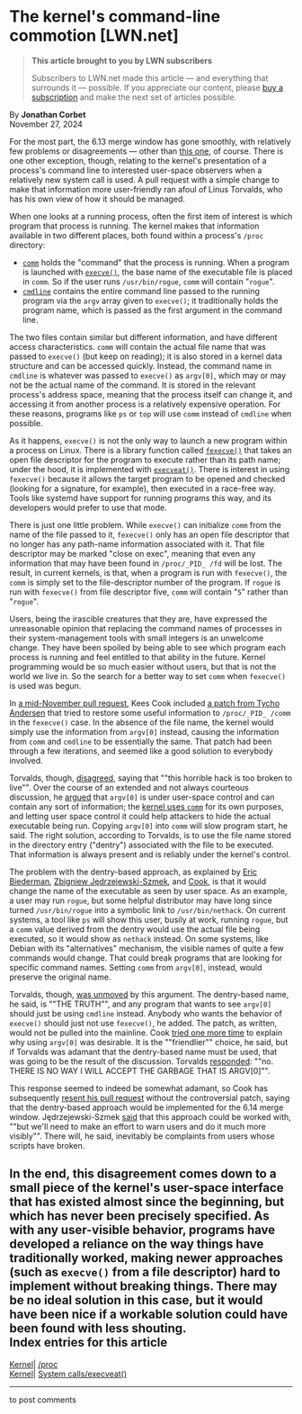 # The kernel's command-line commotion [LWN.net]

> **This article brought to you by LWN subscribers**
> 
> Subscribers to LWN.net made this article — and everything that surrounds it — possible. If you appreciate our content, please [buy a subscription](/Promo/nst-nag3/subscribe) and make the next set of articles possible. 

By **Jonathan Corbet**  
November 27, 2024 

For the most part, the 6.13 merge window has gone smoothly, with relatively few problems or disagreements — other than [this one](/Articles/999197/), of course. There is one other exception, though, relating to the kernel's presentation of a process's command line to interested user-space observers when a relatively new system call is used. A pull request with a simple change to make that information more user-friendly ran afoul of Linus Torvalds, who has his own view of how it should be managed. 

When one looks at a running process, often the first item of interest is which program that process is running. The kernel makes that information available in two different places, both found within a process's `/proc` directory: 

  * [`comm`](https://man7.org/linux/man-pages/man5/proc_pid_comm.5.html) holds the "command" that the process is running. When a program is launched with [`execve()`](https://man7.org/linux/man-pages/man2/execve.2.html), the base name of the executable file is placed in `comm`. So if the user runs `/usr/bin/rogue`, `comm` will contain "`rogue`". 
  * [`cmdline`](https://man7.org/linux/man-pages/man5/proc_pid_cmdline.5.html) contains the entire command line passed to the running program via the `argv` array given to `execve()`; it traditionally holds the program name, which is passed as the first argument in the command line. 



The two files contain similar but different information, and have different access characteristics. `comm` will contain the actual file name that was passed to `execve()` (but keep on reading); it is also stored in a kernel data structure and can be accessed quickly. Instead, the command name in `cmdline` is whatever was passed to `execve()` as `argv[0]`, which may or may not be the actual name of the command. It is stored in the relevant process's address space, meaning that the process itself can change it, and accessing it from another process is a relatively expensive operation. For these reasons, programs like `ps` or `top` will use `comm` instead of `cmdline` when possible. 

As it happens, `execve()` is not the only way to launch a new program within a process on Linux. There is a library function called [`fexecve()`](https://man7.org/linux/man-pages/man3/fexecve.3.html) that takes an open file descriptor for the program to execute rather than its path name; under the hood, it is implemented with [`execveat()`](https://man7.org/linux/man-pages/man2/execveat.2.html). There is interest in using `fexecve()` because it allows the target program to be opened and checked (looking for a signature, for example), then executed in a race-free way. Tools like systemd have support for running programs this way, and its developers would prefer to use that mode. 

There is just one little problem. While `execve()` can initialize `comm` from the name of the file passed to it, `fexecve()` only has an open file descriptor that no longer has any path-name information associated with it. That file descriptor may be marked "close on exec", meaning that even any information that may have been found in `/proc/_PID_ /fd` will be lost. The result, in current kernels, is that, when a program is run with `fexecve()`, the `comm` is simply set to the file-descriptor number of the program. If `rogue` is run with `fexecve()` from file descriptor five, `comm` will contain "`5`" rather than "`rogue`". 

Users, being the irascible creatures that they are, have expressed the unreasonable opinion that replacing the command names of processes in their system-management tools with small integers is an unwelcome change. They have been spoiled by being able to see which program each process is running and feel entitled to that ability in the future. Kernel programming would be so much easier without users, but that is not the world we live in. So the search for a better way to set `comm` when `fexecve()` is used was begun. 

In [a mid-November pull request](/ml/all/202411190900.FE40FA5@keescook), Kees Cook included [a patch from Tycho Andersen](/ml/all/20241030203732.248767-1-tycho@tycho.pizza/) that tried to restore some useful information to `/proc/_PID_ /comm` in the `fexecve()` case. In the absence of the file name, the kernel would simply use the information from `argv[0]` instead, causing the information from `comm` and `cmdline` to be essentially the same. That patch had been through a few iterations, and seemed like a good solution to everybody involved. 

Torvalds, though, [disagreed](/ml/all/CAHk-=wgB1L75+C89AU62n4jBEiwKs=e4dvBDOoLQ13rUwJLFXQ@mail.gmail.com), saying that ""this horrible hack is too broken to live"". Over the course of an extended and not always courteous discussion, he [argued](/ml/all/CAHk-=wiJZDxO+Wgmg8f=Cio9AgmJ85V7do4kxroKejHNsS80hQ@mail.gmail.com/) that `argv[0]` is under user-space control and can contain any sort of information; the [kernel uses `comm`](/ml/all/CAHk-=whzKjzbZQ9a-ZvRFwj6X_wsQvNjiizyCzTryEQnZc_47A@mail.gmail.com/) for its own purposes, and letting user space control it could help attackers to hide the actual executable being run. Copying `argv[0]` into `comm` will slow program start, he said. The right solution, according to Torvalds, is to use the file name stored in the directory entry ("dentry") associated with the file to be executed. That information is always present and is reliably under the kernel's control. 

The problem with the dentry-based approach, as explained by [Eric Biederman](/ml/all/87jzcxv227.fsf@email.froward.int.ebiederm.org/), [Zbigniew Jędrzejewski-Szmek](/ml/all/Zz9sTFBQQSe1P8AI@kawka3.in.waw.pl/), and [Cook](/ml/all/202411211011.C2E3ABEAB@keescook/), is that it would change the name of the executable as seen by user space. As an example, a user may run `rogue`, but some helpful distributor may have long since turned `/usr/bin/rogue` into a symbolic link to `/usr/bin/nethack`. On current systems, a tool like `ps` will show this user, busily at work, running `rogue`, but a `comm` value derived from the dentry would use the actual file being executed, so it would show as `nethack` instead. On some systems, like Debian with its "alternatives" mechanism, the visible names of quite a few commands would change. That could break programs that are looking for specific command names. Setting `comm` from `argv[0]`, instead, would preserve the original name. 

Torvalds, though, [was unmoved](/ml/all/CAHk-=whF03ueoCM7M0vbcTy7fRvv+g9h_rnafurNJ1OEj71cEA@mail.gmail.com/) by this argument. The dentry-based name, he said, is ""THE TRUTH"", and any program that wants to see `argv[0]` should just be using `cmdline` instead. Anybody who wants the behavior of `execve()` should just not use `fexecve()`, he added. The patch, as written, would not be pulled into the mainline. Cook [tried one more time](/ml/all/202411211302.08EEE6D395@keescook/) to explain why using `argv[0]` was desirable. It is the ""friendlier"" choice, he said, but if Torvalds was adamant that the dentry-based name must be used, that was going to be the result of the discussion. Torvalds [responded](/ml/all/CAHk-=wjRE5S_vpQdRH-ZH2Q6SU1cmX0HhwzmfpjgYtoQAtok=Q@mail.gmail.com/): ""no. THERE IS NO WAY I WILL ACCEPT THE GARBAGE THAT IS ARGV[0]"". 

This response seemed to indeed be somewhat adamant, so Cook has subsequently [resent his pull request](/ml/all/202411210651.CD8B5A3B98@keescook/) without the controversial patch, saying that the dentry-based approach would be implemented for the 6.14 merge window. Jędrzejewski-Szmek [said](/ml/all/Z0A3EkxZZg19Dp9Q@kawka3.in.waw.pl/) that this approach could be worked with, ""but we'll need to make an effort to warn users and do it much more visibly"". There will, he said, inevitably be complaints from users whose scripts have broken. 

In the end, this disagreement comes down to a small piece of the kernel's user-space interface that has existed almost since the beginning, but which has never been precisely specified. As with any user-visible behavior, programs have developed a reliance on the way things have traditionally worked, making newer approaches (such as `execve()` from a file descriptor) hard to implement without breaking things. There may be no ideal solution in this case, but it would have been nice if a workable solution could have been found with less shouting.  
Index entries for this article  
---  
[Kernel](/Kernel/Index)| [/proc](/Kernel/Index#proc)  
[Kernel](/Kernel/Index)| [System calls/execveat()](/Kernel/Index#System_calls-execveat)  
  


* * *

to post comments 
